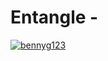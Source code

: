 # Entangle - 
[![bennyg123](https://circleci.com/gh/bennyg123/entangle.svg?style=svg)](https://app.circleci.com/pipelines/github/bennyg123/entangle)
